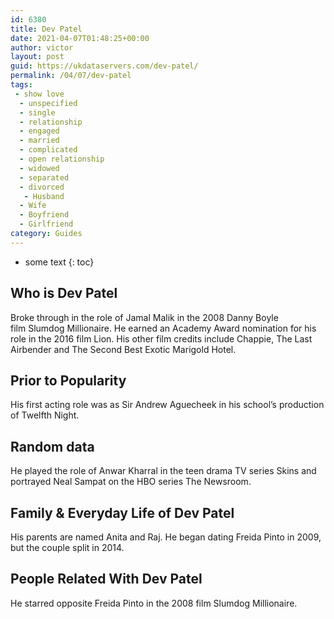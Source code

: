```yaml
---
id: 6380
title: Dev Patel
date: 2021-04-07T01:48:25+00:00
author: victor
layout: post
guid: https://ukdataservers.com/dev-patel/
permalink: /04/07/dev-patel
tags:
 - show love
  - unspecified
  - single
  - relationship
  - engaged
  - married
  - complicated
  - open relationship
  - widowed
  - separated
  - divorced
   - Husband
  - Wife
  - Boyfriend
  - Girlfriend
category: Guides
---
```


* some text
{: toc}


## Who is Dev Patel



Broke through in the role of Jamal Malik in the 2008 Danny Boyle film Slumdog Millionaire. He earned an Academy Award nomination for his role in the 2016 film Lion. His other film credits include Chappie, The Last Airbender and The Second Best Exotic Marigold Hotel.

                
                
                
## Prior to Popularity



His first acting role was as Sir Andrew Aguecheek in his school&#8217;s production of Twelfth Night.

                
                
                
## Random data



He played the role of Anwar Kharral in the teen drama TV series Skins and portrayed Neal Sampat on the HBO series The Newsroom.

                
                
                
## Family & Everyday Life of Dev Patel



His parents are named Anita and Raj. He began dating Freida Pinto in 2009, but the couple split in 2014.

                
                
                
## People Related With Dev Patel



He starred opposite Freida Pinto in the 2008 film Slumdog Millionaire.

                
              
            
          
          
          